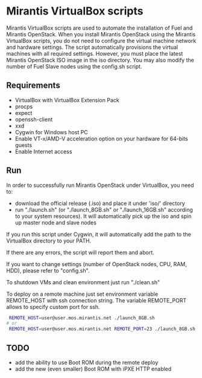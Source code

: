 Mirantis VirtualBox scripts
===========================

Mirantis VirtualBox scripts are used to automate the installation of Fuel and
Mirantis OpenStack. When you install Mirantis OpenStack using the Mirantis
VirtualBox scripts, you do not need to configure the virtual machine network
and hardware settings. The script automatically provisions the virtual machines
with all required settings. However, you must place the latest Mirantis
OpenStack ISO image in the iso directory. You may also modify the number of
Fuel Slave nodes using the config.sh script.


Requirements
------------

- VirtualBox with VirtualBox Extension Pack
- procps
- expect
- openssh-client
- xxd
- Cygwin for Windows host PC
- Enable VT-x/AMD-V acceleration option on your hardware for 64-bits guests
- Enable Internet access


Run
---

In order to successfully run Mirantis OpenStack under VirtualBox, you need to:
- download the official release (.iso) and place it under 'iso/' directory
- run "./launch.sh" (or "./launch\_8GB.sh" or "./launch\_16GB.sh" according
to your system resources). It will automatically pick up the iso and spin up
master node and slave nodes

If you run this script under Cygwin, it will automatically add the path to the
VirtualBox directory to your PATH.

If there are any errors, the script will report them and abort.

If you want to change settings (number of OpenStack nodes, CPU, RAM, HDD),
please refer to "config.sh".

To shutdown VMs and clean environment just run "./clean.sh"

To deploy on a remote machine just set environment variable REMOTE_HOST with
ssh connection string. The variable REMOTE_PORT allows to specify custom port
for ssh.

```bash
 REMOTE_HOST=user@user.mos.mirantis.net ./launch_8GB.sh
# or
 REMOTE_HOST=user@user.mos.mirantis.net REMOTE_PORT=23 ./launch_8GB.sh
```


TODO
----

- add the ability to use Boot ROM during the remote deploy
- add the new (even smaller) Boot ROM with iPXE HTTP enabled
